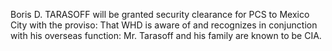 Boris D. TARASOFF will be granted security clearance for PCS to Mexico City with the proviso: That WHD is aware of and recognizes in conjunction with his overseas function: Mr. Tarasoff and his family are known to be CIA.